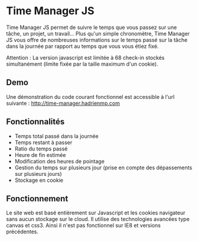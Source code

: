 Time Manager JS
===============

Time Manager JS permet de suivre le temps que vous passez sur une tâche, un projet, un travail... Plus qu'un simple chronomètre, Time Manager JS vous offre de nombreuses informations sur le temps passé sur la tâche dans la journée par rapport au temps que vous vous étiez fixé.

Attention : La version javascript est limitée à 68 check-in stockés simultanément (limite fixée par la taille maximum d'un cookie).

Demo
----
Une démonstration du code courant fonctionnel est accessible à l'url suivante : http://time-manager.hadrienmp.com

Fonctionnalités
---------------

* Temps total passé dans la journée
* Temps restant à passer
* Ratio du temps passé
* Heure de fin estimée
* Modification des heures de pointage
* Gestion du temps sur plusieurs jour (prise en compte des dépassements sur plusieurs jours)
* Stockage en cookie

Fonctionnement
--------------

Le site web est basé entièrement sur Javascript et les cookies navigateur sans aucun stockage sur le cloud.
Il utilise des technologies avancées type canvas et css3. Ainsi il n'est pas fonctionnel sur IE8 et versions précédentes.
